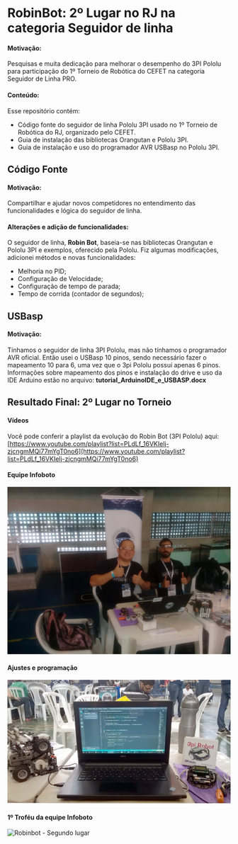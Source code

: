 # RobinBot: 2º Lugar no RJ na categoria Seguidor de linha 
#### Motivação:
Pesquisas e muita dedicação para melhorar o desempenho do 3PI Pololu para participação do 1º Torneio de Robótica do CEFET na categoria Seguidor de Linha PRO.

#### Conteúdo:
Esse repositório contém:
- Código fonte do seguidor de linha Pololu 3PI usado no 1º Torneio de Robótica do RJ, organizado pelo CEFET.
- Guia de instalação das bibliotecas Orangutan e Pololu 3PI.
- Guia de instalação e uso do programador AVR USBasp no Pololu 3PI.

## Código Fonte
#### Motivação:
Compartilhar e ajudar novos competidores no entendimento das funcionalidades e lógica do seguidor de linha. 

#### Alterações e adição de funcionalidades:
O seguidor de linha, **Robin Bot**, baseia-se nas bibliotecas Orangutan e Pololu 3PI e exemplos, oferecido pela Pololu. Fiz algumas modificações, adicionei métodos e novas funcionalidades:
- Melhoria no PID;
- Configuração de Velocidade;
- Configuração de tempo de parada;
- Tempo de corrida (contador de segundos);

## USBasp
#### Motivação:
Tínhamos o seguidor de linha 3PI Pololu, mas não tínhamos o programador AVR oficial. Então usei o USBasp 10 pinos, sendo necessário fazer o mapeamento 10 para 6, uma vez que o 3pi Pololu possuí apenas 6 pinos. Informações sobre mapeamento dos pinos e instalação do drive e uso da IDE Arduino estão no arquivo: **tutorial_ArduinoIDE_e_USBASP.docx**


## Resultado Final: 2º Lugar no Torneio
#### Vídeos 
Você pode conferir a playlist da evolução do Robin Bot (3PI Pololu) aqui:  [https://www.youtube.com/playlist?list=PLdLf_16VKIelj-zjcngmMQi77mYgT0no6](https://www.youtube.com/playlist?list=PLdLf_16VKIelj-zjcngmMQi77mYgT0no6)

#### Equipe Infoboto 
![Equipe Infoboto](https://raw.githubusercontent.com/vagnerjsmello/3pi-Line-Follower-for-Tournament/master/images/equipe_infoboto.jpg)

#### Ajustes e programação
![Ajustes e programação](https://raw.githubusercontent.com/vagnerjsmello/3pi-Line-Follower-for-Tournament/master/images/robinbot_ajustes.jpg)

#### 1º Troféu da equipe Infoboto
![Robinbot - Segundo lugar](https://raw.githubusercontent.com/vagnerjsmello/3pi-Line-Follower-for-Tournament/master/images/robinbot_segundo_lugar.jpg)
